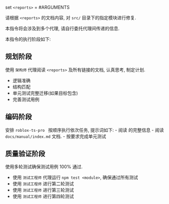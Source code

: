 set `<reports>` = #ARGUMENTS

请根据 `<reports>` 的文档内容, 对 `src/` 目录下的指定模块进行修复.

本指令将会涉及到多个代理, 请自行委托代理间传递的信息.

本指令的执行阶段如下:

## 规划阶段
使用 `架构师` 代理阅读 `<reports>` 及所有链接的文档, 认真思考, 制定计划.

- 逻辑准确
- 结构匹配
- 单元测试完整迁移(如果目标包含)
- 完善测试用例

## 编码阶段
安排 `roblox-ts-pro ` 按顺序执行依次任务, 提示词如下:
<prompt>
    - 阅读 <module> 的完整信息
    - 阅读 `docs/manual/index.md` 文档.
    - 按要求完成单元测试
</prompt>

## 质量验证阶段
使用多轮测试确保测试用例 100% 通过.
- 使用 `测试工程师` 代理运行 `npm test <module>`, 确保通过所有测试
- 使用 `测试工程师` 进行第二轮测试
- 使用 `测试工程师` 进行第三轮测试
- 使用 `测试工程师` 进行第四轮测试
